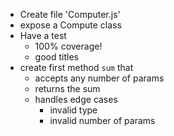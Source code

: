 - Create file 'Computer.js'
- expose a Compute class
- Have a test
    - 100% coverage!
    - good titles
- create first method `sum` that 
    - accepts any number of params
    - returns the sum
    - handles edge cases 
        - invalid type
        - invalid number of params

